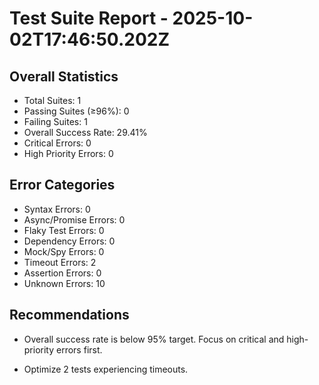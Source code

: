 # Test Suite Report - 2025-10-02T17:46:50.202Z

## Overall Statistics
- Total Suites: 1
- Passing Suites (≥96%): 0
- Failing Suites: 1
- Overall Success Rate: 29.41%
- Critical Errors: 0
- High Priority Errors: 0

## Error Categories
- Syntax Errors: 0
- Async/Promise Errors: 0
- Flaky Test Errors: 0
- Dependency Errors: 0
- Mock/Spy Errors: 0
- Timeout Errors: 2
- Assertion Errors: 0
- Unknown Errors: 10

## Recommendations
- Overall success rate is below 95% target. Focus on critical and high-priority errors first.



- Optimize 2 tests experiencing timeouts.